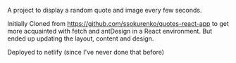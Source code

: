 A project to display a random quote and image every few seconds.

Initially Cloned from https://github.com/ssokurenko/quotes-react-app to get more acquainted with fetch and antDesign in a React environment.
But ended up updating the layout, content and design. 

Deployed to netlify (since I've never done that before)

